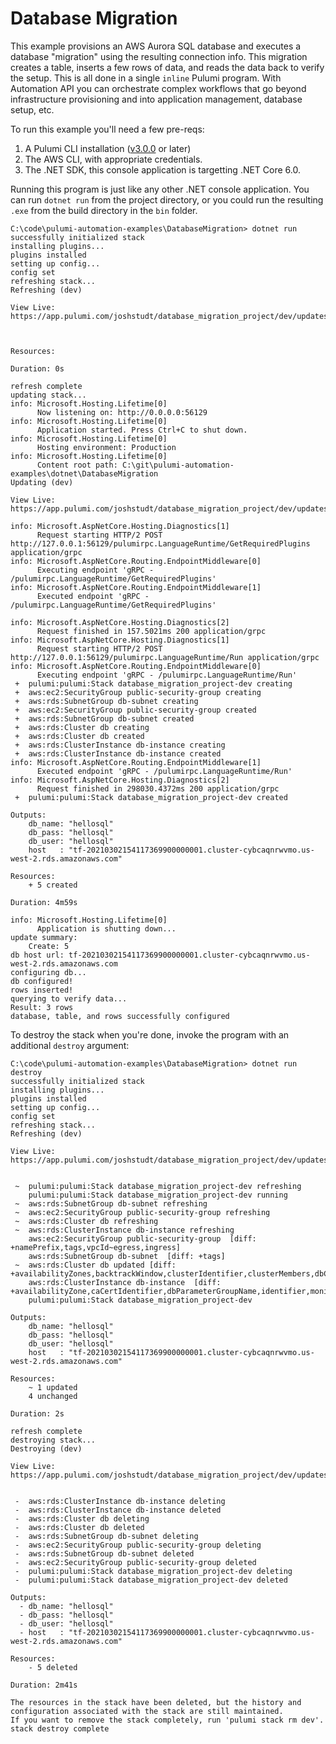 # Database Migration

This example provisions an AWS Aurora SQL database and executes a database "migration" using the resulting connection info. This migration creates a table, inserts a few rows of data, and reads the data back to verify the setup. This is all done in a single `inline` Pulumi program. With Automation API you can orchestrate complex workflows that go beyond infrastructure provisioning and into application management, database setup, etc.

To run this example you'll need a few pre-reqs:
1. A Pulumi CLI installation ([v3.0.0](https://www.pulumi.com/docs/get-started/install/versions/) or later)
2. The AWS CLI, with appropriate credentials.
3. The .NET SDK, this console application is targetting .NET Core 6.0.

Running this program is just like any other .NET console application. You can run `dotnet run` from the project directory, or you could run the resulting `.exe` from the build directory in the `bin` folder.

```shell
C:\code\pulumi-automation-examples\DatabaseMigration> dotnet run
successfully initialized stack
installing plugins...
plugins installed
setting up config...
config set
refreshing stack...
Refreshing (dev)

View Live: https://app.pulumi.com/joshstudt/database_migration_project/dev/updates/17



Resources:

Duration: 0s

refresh complete
updating stack...
info: Microsoft.Hosting.Lifetime[0]
      Now listening on: http://0.0.0.0:56129
info: Microsoft.Hosting.Lifetime[0]
      Application started. Press Ctrl+C to shut down.
info: Microsoft.Hosting.Lifetime[0]
      Hosting environment: Production
info: Microsoft.Hosting.Lifetime[0]
      Content root path: C:\git\pulumi-automation-examples\dotnet\DatabaseMigration
Updating (dev)

View Live: https://app.pulumi.com/joshstudt/database_migration_project/dev/updates/18

info: Microsoft.AspNetCore.Hosting.Diagnostics[1]
      Request starting HTTP/2 POST http://127.0.0.1:56129/pulumirpc.LanguageRuntime/GetRequiredPlugins application/grpc
info: Microsoft.AspNetCore.Routing.EndpointMiddleware[0]
      Executing endpoint 'gRPC - /pulumirpc.LanguageRuntime/GetRequiredPlugins'
info: Microsoft.AspNetCore.Routing.EndpointMiddleware[1]
      Executed endpoint 'gRPC - /pulumirpc.LanguageRuntime/GetRequiredPlugins'

info: Microsoft.AspNetCore.Hosting.Diagnostics[2]
      Request finished in 157.5021ms 200 application/grpc
info: Microsoft.AspNetCore.Hosting.Diagnostics[1]
      Request starting HTTP/2 POST http://127.0.0.1:56129/pulumirpc.LanguageRuntime/Run application/grpc
info: Microsoft.AspNetCore.Routing.EndpointMiddleware[0]
      Executing endpoint 'gRPC - /pulumirpc.LanguageRuntime/Run'
 +  pulumi:pulumi:Stack database_migration_project-dev creating
 +  aws:ec2:SecurityGroup public-security-group creating
 +  aws:rds:SubnetGroup db-subnet creating
 +  aws:ec2:SecurityGroup public-security-group created
 +  aws:rds:SubnetGroup db-subnet created
 +  aws:rds:Cluster db creating
 +  aws:rds:Cluster db created
 +  aws:rds:ClusterInstance db-instance creating
 +  aws:rds:ClusterInstance db-instance created
info: Microsoft.AspNetCore.Routing.EndpointMiddleware[1]
      Executed endpoint 'gRPC - /pulumirpc.LanguageRuntime/Run'
info: Microsoft.AspNetCore.Hosting.Diagnostics[2]
      Request finished in 298030.4372ms 200 application/grpc
 +  pulumi:pulumi:Stack database_migration_project-dev created

Outputs:
    db_name: "hellosql"
    db_pass: "hellosql"
    db_user: "hellosql"
    host   : "tf-20210302154117369900000001.cluster-cybcaqnrwvmo.us-west-2.rds.amazonaws.com"

Resources:
    + 5 created

Duration: 4m59s

info: Microsoft.Hosting.Lifetime[0]
      Application is shutting down...
update summary:
    Create: 5
db host url: tf-20210302154117369900000001.cluster-cybcaqnrwvmo.us-west-2.rds.amazonaws.com
configuring db...
db configured!
rows inserted!
querying to verify data...
Result: 3 rows
database, table, and rows successfully configured
```

To destroy the stack when you're done, invoke the program with an additional `destroy` argument:

```shell
C:\code\pulumi-automation-examples\DatabaseMigration> dotnet run destroy
successfully initialized stack
installing plugins...
plugins installed
setting up config...
config set
refreshing stack...
Refreshing (dev)

View Live: https://app.pulumi.com/joshstudt/database_migration_project/dev/updates/19


 ~  pulumi:pulumi:Stack database_migration_project-dev refreshing
    pulumi:pulumi:Stack database_migration_project-dev running
 ~  aws:rds:SubnetGroup db-subnet refreshing
 ~  aws:ec2:SecurityGroup public-security-group refreshing
 ~  aws:rds:Cluster db refreshing
 ~  aws:rds:ClusterInstance db-instance refreshing
    aws:ec2:SecurityGroup public-security-group  [diff: +namePrefix,tags,vpcId~egress,ingress]
    aws:rds:SubnetGroup db-subnet  [diff: +tags]
 ~  aws:rds:Cluster db updated [diff: +availabilityZones,backtrackWindow,clusterIdentifier,clusterMembers,dbClusterParameterGroupName,deletionProtection,enabledCloudwatchLogsExports,globalClusterIdentifier,iamDatabaseAuthenticationEnabled,iamRoles,kmsKeyId,port,preferredBackupWindow,preferredMaintenanceWindow,replicationSourceIdentifier,storageEncrypted,tags~masterPassword]
    aws:rds:ClusterInstance db-instance  [diff: +availabilityZone,caCertIdentifier,dbParameterGroupName,identifier,monitoringRoleArn,performanceInsightsEnabled,performanceInsightsKmsKeyId,preferredBackupWindow,preferredMaintenanceWindow,tags]
    pulumi:pulumi:Stack database_migration_project-dev

Outputs:
    db_name: "hellosql"
    db_pass: "hellosql"
    db_user: "hellosql"
    host   : "tf-20210302154117369900000001.cluster-cybcaqnrwvmo.us-west-2.rds.amazonaws.com"

Resources:
    ~ 1 updated
    4 unchanged

Duration: 2s

refresh complete
destroying stack...
Destroying (dev)

View Live: https://app.pulumi.com/joshstudt/database_migration_project/dev/updates/20


 -  aws:rds:ClusterInstance db-instance deleting
 -  aws:rds:ClusterInstance db-instance deleted
 -  aws:rds:Cluster db deleting
 -  aws:rds:Cluster db deleted
 -  aws:rds:SubnetGroup db-subnet deleting
 -  aws:ec2:SecurityGroup public-security-group deleting
 -  aws:rds:SubnetGroup db-subnet deleted
 -  aws:ec2:SecurityGroup public-security-group deleted
 -  pulumi:pulumi:Stack database_migration_project-dev deleting
 -  pulumi:pulumi:Stack database_migration_project-dev deleted

Outputs:
  - db_name: "hellosql"
  - db_pass: "hellosql"
  - db_user: "hellosql"
  - host   : "tf-20210302154117369900000001.cluster-cybcaqnrwvmo.us-west-2.rds.amazonaws.com"

Resources:
    - 5 deleted

Duration: 2m41s

The resources in the stack have been deleted, but the history and configuration associated with the stack are still maintained.
If you want to remove the stack completely, run 'pulumi stack rm dev'.
stack destroy complete
```
